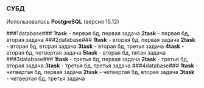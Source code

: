 ### СУБД
Использовалась **PostgreSQL** (версия 15.12) 


###1database###
  **1task** - первая бд, первая задача
  **2task** - первая бд, вторая задача
###2database### 
  **1task** - вторая бд, первая задача
  **2task** - вторая бд, вторая задача
  **3task** - вторая бд, третья задача
  **4task** - вторая бд, четвертая задача
  **5task** - вторая бд, пятая задача
###3database###
   **1task** - третья бд, первая задача
  **2task** - третья бд, вторая задача
  **3task** - третья бд, третья задача
###4database###
   **1task** - четвертая бд, первая задача
  **2task** - четвертая бд, вторая задача
  **3task** - четвертая бд, третья задача
